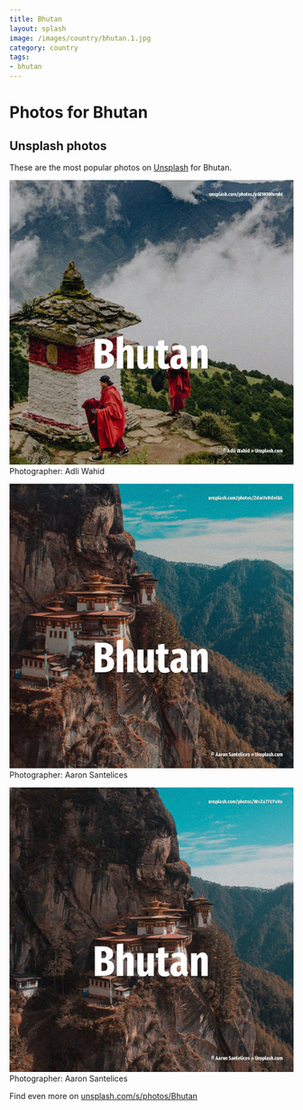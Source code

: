 ```yaml
---
title: Bhutan
layout: splash
image: /images/country/bhutan.1.jpg
category: country
tags:
- bhutan
---
```

# Photos for Bhutan
 
## Unsplash photos
These are the most popular photos on [Unsplash](https://unsplash.com) for Bhutan.
 
![Bhutan](/images/country/bhutan.1.jpg)
Photographer:  Adli Wahid
 
![Bhutan](/images/country/bhutan.2.jpg)
Photographer:  Aaron Santelices
 
![Bhutan](/images/country/bhutan.3.jpg)
Photographer:  Aaron Santelices
 
Find even more on [unsplash.com/s/photos/Bhutan](https://unsplash.com/s/photos/Bhutan)
 
